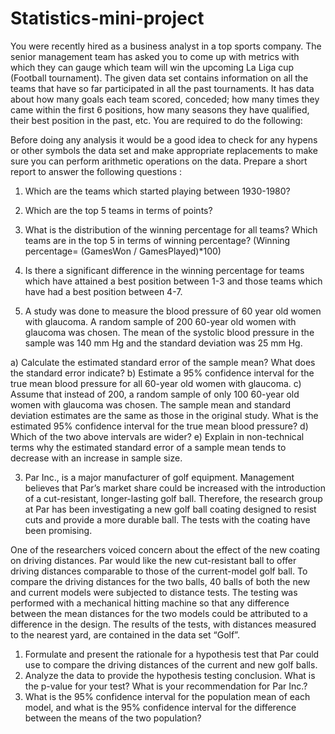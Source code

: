 # Statistics-mini-project

You were recently hired as a business analyst in a top sports company. The senior management team has asked you to come up with metrics with which they can gauge which team will win the upcoming La Liga cup (Football tournament). The given data set contains information on all the teams that have so far participated in all the past tournaments. It has data about how many goals each team scored, conceded; how many times they came within the first 6 positions, how many seasons they have qualified, their best position in the past, etc. You are required to do the following:

Before doing any analysis it would be a good idea to check for any hypens or other symbols the data set and make appropriate replacements to make sure you can perform arithmetic operations on the data. Prepare a short report to answer the following questions : 


1.	Which are the teams which started playing between 1930-1980?
2.	Which are the top 5 teams in terms of points?
3.	What is the distribution of the winning percentage for all teams? Which teams are in the top 5 in terms of winning percentage? (Winning percentage= (GamesWon / GamesPlayed)*100)
4.	Is there a significant difference in the winning percentage for teams which have attained a best position between 1-3 and those teams which have had a best position between 4-7.

2. A study was done to measure the blood pressure of 60 year old women with glaucoma. A random sample of 200 60-year old women with glaucoma was chosen. The mean of the systolic blood pressure in the sample was 140 mm Hg and the standard deviation was 25 mm Hg.

a)	Calculate the estimated standard error of the sample mean? What does the standard error indicate?
b)	Estimate a 95% confidence interval for the true mean blood pressure for all 60-year old women with glaucoma.
c)	Assume that instead of 200, a random sample of only 100 60-year old women with glaucoma was chosen. The sample mean and standard deviation estimates are the same as those in the original study. What is the estimated 95% confidence interval for the true mean blood pressure?
d)	Which of the two above intervals are wider?
e)	Explain in non-technical terms why the estimated standard error of a sample mean tends to decrease with an increase in sample size.


3. Par Inc., is a major manufacturer of golf equipment. Management believes that Par’s market share could be increased with the introduction of a cut-resistant, longer-lasting golf ball. Therefore, the research group at Par has been investigating a new golf ball coating designed to resist cuts and provide a more durable ball. The tests with the coating have been promising.

One of the researchers voiced concern about the effect of the new coating on driving distances. Par would like the new cut-resistant ball to offer driving distances comparable to those of the current-model golf ball. To compare the driving distances for the two balls, 40 balls of both the new and current models were subjected to distance tests. The testing was performed with a mechanical hitting machine so that any difference between the mean distances for the two models could be attributed to a difference in the design. The results of the tests, with distances measured to the nearest yard, are contained in   the data set “Golf”.

1.	Formulate and present the rationale for a hypothesis test that Par could use to compare the driving distances of the current and new golf balls.
2.	Analyze the data to provide the hypothesis testing conclusion. What is the p-value for your test? What is your recommendation for Par Inc.?
3.	What is the 95% confidence interval for the population mean of each model, and what is the 95% confidence interval for the difference between the means of the two population?

